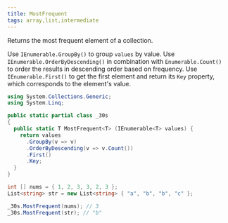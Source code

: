 ```yaml
---
title: MostFrequent
tags: array,list,intermediate
---
```


Returns the most frequent element of a collection.

Use `IEnumerable.GroupBy()` to group `values` by value.
Use `IEnumerable.OrderByDescending()` in combination with `Enumerable.Count()` to order the results in descending order based on frequency.
Use `IEnumerable.First()` to get the first element and return its `Key` property, which corresponds to the element's value.

```csharp
using System.Collections.Generic;
using System.Linq;

public static partial class _30s 
{
  public static T MostFrequent<T> (IEnumerable<T> values) {
    return values
      .GroupBy(v => v)
      .OrderByDescending(v => v.Count())
      .First()
      .Key;
  }
}
```

```csharp
int [] nums = { 1, 2, 3, 3, 2, 3 };
List<string> str = new List<string> { "a", "b", "b", "c" };

_30s.MostFrequent(nums); // 3
_30s.MostFrequent(str); // "b"
```
